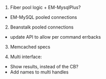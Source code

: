 1. Fiber pool logic + EM-MysqlPlus?
 * EM-MySQL pooled connections

2. Beanstalk pooled connections
  * update API to allow per command errbacks

3. Memcached specs

4. Multi interface: 
 * Show results, instead of the CB?
 * Add names to multi handles

